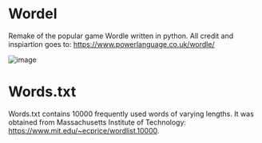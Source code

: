 # Wordel
Remake of the popular game Wordle written in python.
All credit and inspiartion goes to: https://www.powerlanguage.co.uk/wordle/

![image](https://user-images.githubusercontent.com/57397563/152904131-d7ecd7b8-a17c-4b78-9244-ff4a1023d11f.png)

# Words.txt
Words.txt contains 10000 frequently used words of varying lengths. It was obtained from Massachusetts Institute of Technology: https://www.mit.edu/~ecprice/wordlist.10000. 
